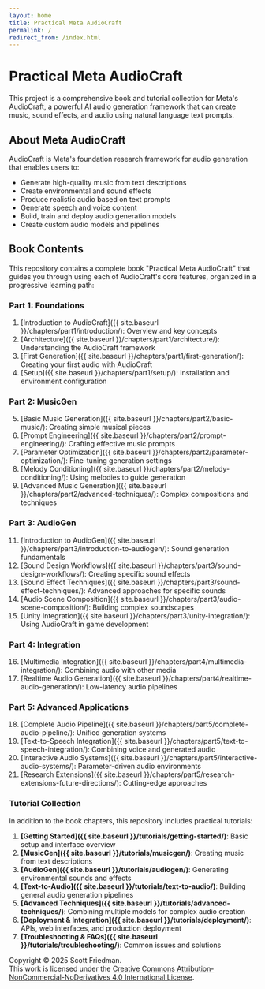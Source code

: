 ```yaml
---
layout: home
title: Practical Meta AudioCraft
permalink: /
redirect_from: /index.html
---
```


# Practical Meta AudioCraft

This project is a comprehensive book and tutorial collection for Meta's AudioCraft, a powerful AI audio generation framework that can create music, sound effects, and audio using natural language text prompts.

## About Meta AudioCraft

AudioCraft is Meta's foundation research framework for audio generation that enables users to:

- Generate high-quality music from text descriptions
- Create environmental and sound effects
- Produce realistic audio based on text prompts
- Generate speech and voice content
- Build, train and deploy audio generation models
- Create custom audio models and pipelines

## Book Contents

This repository contains a complete book "Practical Meta AudioCraft" that guides you through using each of AudioCraft's core features, organized in a progressive learning path:

### Part 1: Foundations
1. [Introduction to AudioCraft]({{ site.baseurl }}/chapters/part1/introduction/): Overview and key concepts
2. [Architecture]({{ site.baseurl }}/chapters/part1/architecture/): Understanding the AudioCraft framework
3. [First Generation]({{ site.baseurl }}/chapters/part1/first-generation/): Creating your first audio with AudioCraft
4. [Setup]({{ site.baseurl }}/chapters/part1/setup/): Installation and environment configuration

### Part 2: MusicGen
5. [Basic Music Generation]({{ site.baseurl }}/chapters/part2/basic-music/): Creating simple musical pieces
6. [Prompt Engineering]({{ site.baseurl }}/chapters/part2/prompt-engineering/): Crafting effective music prompts
7. [Parameter Optimization]({{ site.baseurl }}/chapters/part2/parameter-optimization/): Fine-tuning generation settings
8. [Melody Conditioning]({{ site.baseurl }}/chapters/part2/melody-conditioning/): Using melodies to guide generation
9. [Advanced Music Generation]({{ site.baseurl }}/chapters/part2/advanced-techniques/): Complex compositions and techniques

### Part 3: AudioGen
11. [Introduction to AudioGen]({{ site.baseurl }}/chapters/part3/introduction-to-audiogen/): Sound generation fundamentals
12. [Sound Design Workflows]({{ site.baseurl }}/chapters/part3/sound-design-workflows/): Creating specific sound effects
13. [Sound Effect Techniques]({{ site.baseurl }}/chapters/part3/sound-effect-techniques/): Advanced approaches for specific sounds
14. [Audio Scene Composition]({{ site.baseurl }}/chapters/part3/audio-scene-composition/): Building complex soundscapes
15. [Unity Integration]({{ site.baseurl }}/chapters/part3/unity-integration/): Using AudioCraft in game development

### Part 4: Integration
16. [Multimedia Integration]({{ site.baseurl }}/chapters/part4/multimedia-integration/): Combining audio with other media
17. [Realtime Audio Generation]({{ site.baseurl }}/chapters/part4/realtime-audio-generation/): Low-latency audio pipelines

### Part 5: Advanced Applications
18. [Complete Audio Pipeline]({{ site.baseurl }}/chapters/part5/complete-audio-pipeline/): Unified generation systems
19. [Text-to-Speech Integration]({{ site.baseurl }}/chapters/part5/text-to-speech-integration/): Combining voice and generated audio
20. [Interactive Audio Systems]({{ site.baseurl }}/chapters/part5/interactive-audio-systems/): Parameter-driven audio environments
21. [Research Extensions]({{ site.baseurl }}/chapters/part5/research-extensions-future-directions/): Cutting-edge approaches

### Tutorial Collection
In addition to the book chapters, this repository includes practical tutorials:

1. **[Getting Started]({{ site.baseurl }}/tutorials/getting-started/)**: Basic setup and interface overview
2. **[MusicGen]({{ site.baseurl }}/tutorials/musicgen/)**: Creating music from text descriptions
3. **[AudioGen]({{ site.baseurl }}/tutorials/audiogen/)**: Generating environmental sounds and effects
4. **[Text-to-Audio]({{ site.baseurl }}/tutorials/text-to-audio/)**: Building general audio generation pipelines 
5. **[Advanced Techniques]({{ site.baseurl }}/tutorials/advanced-techniques/)**: Combining multiple models for complex audio creation
6. **[Deployment & Integration]({{ site.baseurl }}/tutorials/deployment/)**: APIs, web interfaces, and production deployment
7. **[Troubleshooting & FAQs]({{ site.baseurl }}/tutorials/troubleshooting/)**: Common issues and solutions

<div class="copyright-notice">
  <p>
    Copyright © 2025 Scott Friedman.
    <br>
    This work is licensed under the <a href="http://creativecommons.org/licenses/by-nc-nd/4.0/" target="_blank">Creative Commons Attribution-NonCommercial-NoDerivatives 4.0 International License</a>.
  </p>
</div>